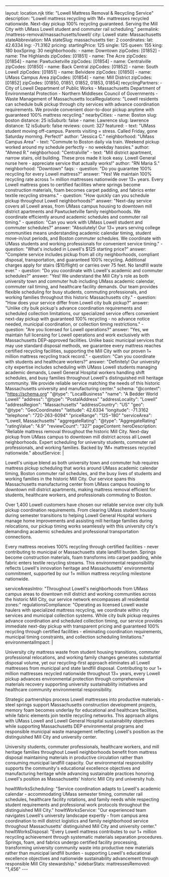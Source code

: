 ---
layout: location.njk
title: "Lowell Mattress Removal & Recycling Service"
description: "Lowell mattress recycling with 1M+ mattresses recycled nationwide. Next-day pickup 100% recycling guaranteed. Serving the Mill City with UMass Lowell student and commuter rail scheduling."
permalink: /mattress-removal/massachusetts/lowell/
city: Lowell state: Massachusetts stateAbbreviation: MA stateSlug: massachusetts tier: 2 coordinates: lat: 42.6334 lng: -71.3162 pricing: startingPrice: 125 single: 125 queen: 155 king: 180 boxSpring: 30 neighborhoods: - name: Downtown zipCodes: [01852] - name: The Highlands zipCodes: [01851] - name: The Acre zipCodes: [01854] - name: Pawtucketville zipCodes: [01854] - name: Centralville zipCodes: [01850] - name: Back Central zipCodes: [01852] - name: South Lowell zipCodes: [01851] - name: Belvidere zipCodes: [01850] - name: UMass Campus Area zipCodes: [01854] - name: Mill District zipCodes: [01852] zipCodes: [01850, 01851, 01852, 01853, 01854] recyclingPartners: - City of Lowell Department of Public Works - Massachusetts Department of Environmental Protection - Northern Middlesex Council of Governments - Waste Management of Massachusetts localRegulations: "Lowell residents can schedule bulk pickup through city services with advance coordination requirements. We provide convenient door-to-door pickup anytime with guaranteed 100% mattress recycling." nearbyCities: - name: Boston slug: boston distance: 25 isSuburb: false - name: Lawrence slug: lawrence distance: 12 isSuburb: false reviews: count: 327 featured: - text: "UMass student moving off-campus. Parents visiting = stress. Called Friday, gone Saturday morning. Perfect!" author: "Jessica C." neighborhood: "UMass Campus Area" - text: "Commute to Boston daily via train. Weekend pickup worked around my schedule perfectly - no weekday hassles." author: "Ahmed R." neighborhood: "Centralville" - text: "Mill district apartment, narrow stairs, old building. These pros made it look easy. Lowell General nurse here - appreciate service that actually works!" author: "RN Maria S." neighborhood: "Downtown" faqs: - question: "Do you guarantee 100% recycling for every Lowell mattress?" answer: "Yes! We maintain 100% recycling rate across 1+ million mattresses nationwide over 13+ years. Every Lowell mattress goes to certified facilities where springs become construction materials, foam becomes carpet padding, and fabrics enter textile recycling streams." - question: "How quickly can you schedule pickup throughout Lowell neighborhoods?" answer: "Next-day service covers all Lowell areas, from UMass campus housing to downtown mill district apartments and Pawtucketville family neighborhoods. We coordinate efficiently around academic schedules and commuter rail timing." - question: "Can you work with UMass Lowell student and commuter schedules?" answer: "Absolutely! Our 13+ years serving college communities means understanding academic calendar timing, student move-in/out periods, and Boston commuter schedules. We coordinate with UMass students and working professionals for convenient service timing." - question: "What's included in Lowell's $125 starting price?" answer: "Complete service includes pickup from all city neighborhoods, compliant disposal, transportation, and guaranteed 100% recycling. Additional charges apply for stairs ($10/flight) or carries over 75 feet. No landfill waste ever." - question: "Do you coordinate with Lowell's academic and commuter schedules?" answer: "Yes! We understand the Mill City's role as both university town and commuter hub including UMass academic calendar, commuter rail timing, and healthcare facility demands. Our team provides flexible scheduling for busy students, commuting professionals, and working families throughout this historic Massachusetts city." - question: "How does your service differ from Lowell city bulk pickup?" answer: "Unlike city bulk pickup's advance coordination requirements and scheduled collection limitations, our specialized service offers convenient next-day pickup with guaranteed 100% recycling - no advance notice needed, municipal coordination, or collection timing restrictions." - question: "Are you licensed for Lowell operations?" answer: "Yes, we maintain full licensing for Lowell operations and work exclusively with Massachusetts DEP-approved facilities. Unlike basic municipal services that may use standard disposal methods, we guarantee every mattress reaches certified recycling facilities, supporting the Mill City with our proven 1+ million mattress recycling track record." - question: "Can you coordinate with students and healthcare workers?" answer: "Definitely! Our university city expertise includes scheduling with UMass Lowell students managing academic demands, Lowell General Hospital workers handling shift schedules, and busy families throughout Lowell's distinguished mill heritage community. We provide reliable service matching the needs of this historic Massachusetts university and manufacturing center." schema: "@context": "https://schema.org" "@type": "LocalBusiness" "name": "A Bedder World Lowell" "address": "@type": "PostalAddress" "addressLocality": "Lowell" "addressRegion": "Massachusetts" "addressCountry": "US" "geo": "@type": "GeoCoordinates" "latitude": 42.6334 "longitude": -71.3162 "telephone": "720-263-6094" "priceRange": "$125-$180" "serviceArea": "Lowell, Massachusetts" "aggregateRating": "@type": "AggregateRating" "ratingValue": "4.9" "reviewCount": "327" pageContent: heroDescription: "Reliable mattress removal throughout the historic Mill City. Next-day pickup from UMass campus to downtown mill district across all Lowell neighborhoods. Expert scheduling for university students, commuter rail professionals, and working families. Backed by 1M+ mattresses recycled nationwide." aboutService: | <p>Lowell's unique blend as both university town and commuter hub requires mattress pickup scheduling that works around UMass academic calendar timing, Boston commuter rail schedules, and the busy lives of students and working families in the historic Mill City. Our service spans this Massachusetts manufacturing center from UMass campus housing to downtown mill district apartments, making mattress removal efficient for students, healthcare workers, and professionals commuting to Boston.</p> <p>Over 1,400 Lowell customers have chosen our reliable service over city bulk pickup coordination requirements. From clearing UMass student housing during semester transitions to helping Lowell General Hospital workers manage home improvements and assisting mill heritage families during relocations, our pickup timing works seamlessly with this university city's demanding academic schedules and professional transportation connections.</p> <p>Every mattress receives 100% recycling through certified facilities - never contributing to municipal or Massachusetts state landfill burden. Springs become construction materials, foam transforms into carpet padding, while fabric enters textile recycling streams. This environmental responsibility reflects Lowell's innovation heritage and Massachusetts' environmental commitment, supported by our 1+ million mattress recycling milestone nationwide.</p> serviceAreasIntro: "Throughout Lowell's neighborhoods from UMass campus areas to downtown mill district and working communities across the historic Mill City, our service network encompasses all residential zones:" regulationsCompliance: "Operating as licensed Lowell waste haulers with specialized mattress recycling, we coordinate within city services and municipal collection systems. While city bulk pickup requires advance coordination and scheduled collection timing, our service provides immediate next-day pickup with transparent pricing and guaranteed 100% recycling through certified facilities - eliminating coordination requirements, municipal timing constraints, and collection scheduling limitations." environmentalImpact: | <p>University city mattress waste from student housing transitions, commuter professional relocations, and working family changes generates substantial disposal volume, yet our recycling-first approach eliminates all Lowell mattresses from municipal and state landfill disposal. Contributing to our 1+ million mattresses recycled nationwide throughout 13+ years, every Lowell pickup advances environmental protection through comprehensive materials recovery supporting university sustainability initiatives and healthcare community environmental responsibility.</p> <p>Strategic partnerships process Lowell mattresses into productive materials - steel springs support Massachusetts construction development projects, memory foam becomes underlay for educational and healthcare facilities, while fabric elements join textile recycling networks. This approach aligns with UMass Lowell and Lowell General Hospital sustainability objectives while supporting Massachusetts DEP environmental programs and responsible municipal waste management reflecting Lowell's position as the distinguished Mill City and university center.</p> <p>University students, commuter professionals, healthcare workers, and mill heritage families throughout Lowell neighborhoods benefit from mattress disposal maintaining materials in productive circulation rather than consuming municipal landfill capacity. Our environmental responsibility supports the community's educational excellence objectives and manufacturing heritage while advancing sustainable practices honoring Lowell's position as Massachusetts' historic Mill City and university hub.</p> howItWorksScheduling: "Service coordination adapts to Lowell's academic calendar - accommodating UMass semester timing, commuter rail schedules, healthcare facility rotations, and family needs while respecting student requirements and professional work protocols throughout the distinguished Mill City." howItWorksService: "Our experienced team navigates Lowell's university landscape expertly - from campus area coordination to mill district logistics and family neighborhood service throughout Massachusetts' distinguished Mill City and university center." howItWorksDisposal: "Every Lowell mattress contributes to our 1+ million recycling achievement through systematic materials separation procedures. Springs, foam, and fabrics undergo certified facility processing, transforming university community waste into productive new materials rather than municipal landfill burden - supporting Lowell's educational excellence objectives and nationwide sustainability advancement through responsible Mill City stewardship." sidebarStats: mattressesRemoved: "1,456" ---